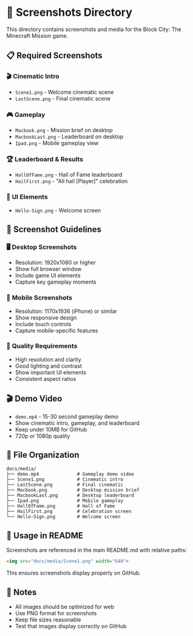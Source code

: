 # 📸 Screenshots Directory

This directory contains screenshots and media for the Block City: The Minecraft Mission game.

## 📋 Required Screenshots

### 🎬 **Cinematic Intro**
- `Scene1.png` - Welcome cinematic scene
- `LastScene.png` - Final cinematic scene

### 🎮 **Gameplay**
- `Macbook.png` - Mission brief on desktop
- `MacbookLast.png` - Leaderboard on desktop
- `Ipad.png` - Mobile gameplay view

### 🏆 **Leaderboard & Results**
- `HallOfFame.png` - Hall of Fame leaderboard
- `HailFirst.png` - "All hail [Player]" celebration

### 🎨 **UI Elements**
- `Hello-Sign.png` - Welcome screen

## 📱 **Screenshot Guidelines**

### 🖥️ **Desktop Screenshots**
- Resolution: 1920x1080 or higher
- Show full browser window
- Include game UI elements
- Capture key gameplay moments

### 📱 **Mobile Screenshots**
- Resolution: 1170x1936 (iPhone) or similar
- Show responsive design
- Include touch controls
- Capture mobile-specific features

### 🎨 **Quality Requirements**
- High resolution and clarity
- Good lighting and contrast
- Show important UI elements
- Consistent aspect ratios

## 🎬 **Demo Video**

- `demo.mp4` - 15-30 second gameplay demo
- Show cinematic intro, gameplay, and leaderboard
- Keep under 10MB for GitHub
- 720p or 1080p quality

## 📁 **File Organization**

```
docs/media/
├── demo.mp4              # Gameplay demo video
├── Scene1.png            # Cinematic intro
├── LastScene.png         # Final cinematic
├── Macbook.png           # Desktop mission brief
├── MacbookLast.png       # Desktop leaderboard
├── Ipad.png              # Mobile gameplay
├── HallOfFame.png        # Hall of Fame
├── HailFirst.png         # Celebration screen
└── Hello-Sign.png        # Welcome screen
```

## 🔗 **Usage in README**

Screenshots are referenced in the main README.md with relative paths:

```markdown
<img src="docs/media/Scene1.png" width="640">
```

This ensures screenshots display properly on GitHub.

## 📝 **Notes**

- All images should be optimized for web
- Use PNG format for screenshots
- Keep file sizes reasonable
- Test that images display correctly on GitHub
